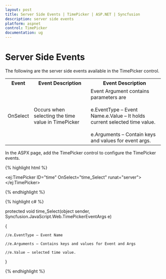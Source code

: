 ```yaml
---
layout: post
title: Server Side Events | TimePicker | ASP.NET | Syncfusion
description: server side events
platform: aspnet
control: TimePicker
documentation: ug
---
```


# Server Side Events

The following are the server side events available in the TimePicker control.

<table>
<tr>
<th>
Event</th><th>
Event Description</th><th>
Event Description</th></tr>
<tr>
<td>
OnSelect</td><td>
Occurs when selecting the time value in TimePicker </td><td>
Event Argument contains parameters are<br/><br/>
e.EventType – Event Name.e.Value – It holds current selected time value.<br/><br/>
e.Arguments – Contain keys and values for event args.<br/>
</td></tr>
</table>


In the ASPX page, add the TimePicker control to configure the TimePicker events.

{% highlight html %}

<ej:TimePicker ID="time" OnSelect="time_Select" runat="server"></ej:TimePicker>

{% endhighlight %}



{% highlight c# %}

protected void time_Select(object sender, Syncfusion.JavaScript.Web.TimePickerEventArgs e)

{

	//e.EventType – Event Name

	//e.Arguments – Contains keys and values for Event and Args

	//e.Value – selected time value.

}

{% endhighlight %}